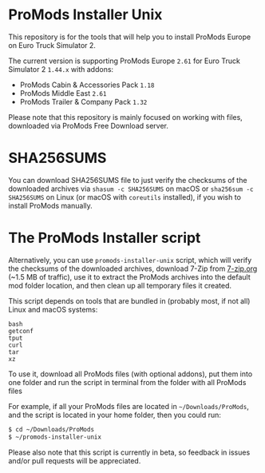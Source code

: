 # ProMods Installer Unix

This repository is for the tools that will help you to install ProMods Europe on Euro Truck Simulator 2.

The current version is supporting ProMods Europe `2.61` for Euro Truck Simulator 2 `1.44.x` with addons:

* ProMods Cabin & Accessories Pack `1.18`
* ProMods Middle East `2.61`
* ProMods Trailer & Company Pack `1.32`

Please note that this repository is mainly focused on working with files, downloaded via ProMods Free Download server.

# SHA256SUMS
You can download SHA256SUMS file to just verify the checksums of the downloaded archives via `shasum -c SHA256SUMS` on macOS or `sha256sum -c SHA256SUMS` on Linux (or macOS with `coreutils` installed), if you wish to install ProMods manually.

# The ProMods Installer script
Alternatively, you can use `promods-installer-unix` script, which will verify the checksums of the downloaded archives, download 7-Zip from [7-zip.org](https://7-zip.org) (~1.5 MB of traffic), use it to extract the ProMods archives into the default mod folder location, and then clean up all temporary files it created.

This script depends on tools that are bundled in (probably most, if not all) Linux and macOS systems:


```
bash
getconf
tput
curl
tar
xz
```

To use it, download all ProMods files (with optional addons), put them into one folder and run the script in terminal from the folder with all ProMods files

For example, if all your ProMods files are located in `~/Downloads/ProMods`, and the script is located in your home folder, then you could run:
```bash
$ cd ~/Downloads/ProMods
$ ~/promods-installer-unix
```

Please also note that this script is currently in beta, so feedback in issues and/or pull requests will be appreciated.